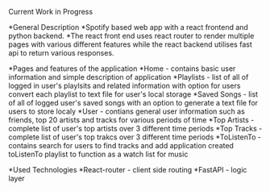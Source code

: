 Current Work in Progress

*General Description
    *Spotify based web app with a react frontend and python backend.
    *The react front end uses react router to render multiple pages with various different features while the react backend utilises fast api to return various responses.

*Pages and features of the application
  *Home - contains basic user information and simple description of application
  *Playlists - list of all of logged in user's playlsits and related information with option for users convert each playlist to text file for user's local storage
    *Saved Songs - list of all of logged user's saved songs with an option to generate a text file for users to store localy
    *User - contians general user information such as friends, top 20 artists and tracks for various periods of time
    *Top Artists - complete list of user's top artists over 3 different time periods
    *Top Tracks - complete list of user's top trakcs over 3 different time periods
    *ToListenTo - contains search for users to find tracks and add application created toListenTo playlist to function as a watch list for music

*Used Technologies
    *React-router - client side routing
    *FastAPI - logic layer
